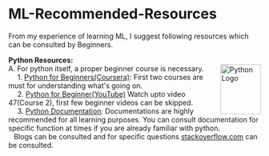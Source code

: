 # ML-Recommended-Resources
From my experience of learning ML, I suggest following resources which can be consulted by Beginners.

**Python Resources:**<br>
<img src="https://github.com/kushagrathisside/ML-Recommended-Resources/blob/main/Python%20Logo.png?raw=true" alt="Python Logo" align="right" height="100dp" width="80dp">
A. For python itself, a proper beginner course is necessary.<br> 
     &emsp; 1. [Python for Beginners(Coursera)](https://www.coursera.org/specializations/python?): First two courses are must for understanding what's going on.<br>
     &emsp; 2. [Python for Beginner(YouTube)](https://www.youtube.com/playlist?list=PLlRFEj9H3Oj7Bp8-DfGpfAfDBiblRfl5p) Watch upto video 47(Course 2), first few beginner videos can be skipped.<br>
     &emsp; 3. [Python Documentation](https://www.python.org/doc/): Documentations are highly recommended for all learning purposes. You can consult documentation for specific function at times if you are already familiar with python.<br>
     &ensp; Blogs can be consulted and for specific questions [stackoverflow.com](https://stackoverflow.com/) can be consulted. 
